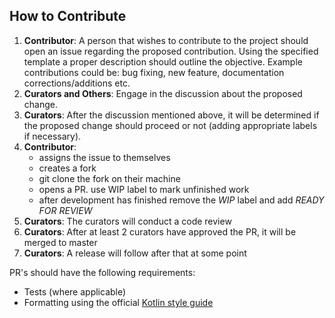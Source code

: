 ## How to Contribute

1. **Contributor**: A person that wishes to contribute to the project should open an issue regarding
   the proposed contribution. Using the specified template a proper description should outline the objective.
   Example contributions could be: bug fixing, new feature, documentation corrections/additions etc.
2. **Curators and Others**: Engage in the discussion about the proposed change.
3. **Curators**: After the discussion mentioned above, it will be determined if the proposed change
   should proceed or not (adding appropriate labels if necessary).
4. **Contributor**: 
    - assigns the issue to themselves
    - creates a fork
    - git clone the fork on their machine
    - opens a PR. use WIP label to mark unfinished work
    - after development has finished remove the _WIP_ label and add _READY FOR REVIEW_
5. **Curators**: The curators will conduct a code review
6. **Curators**: After at least 2 curators have approved the PR, it will be merged to master
7. **Curators**: A release will follow after that at some point

PR's should have the following requirements:

- Tests (where applicable)
- Formatting using the official [Kotlin style guide](https://kotlinlang.org/docs/reference/coding-conventions.html)